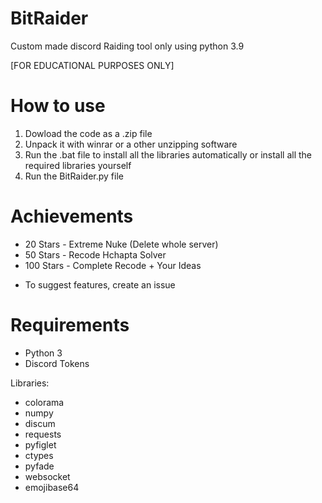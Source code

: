 # BitRaider

Custom made discord Raiding tool only using python 3.9

[FOR EDUCATIONAL PURPOSES ONLY]

# How to use
1. Dowload the code as a .zip file
2. Unpack it with winrar or a other unzipping software
3. Run the .bat file to install all the libraries automatically or install all the required libraries yourself
4. Run the BitRaider.py file

# Achievements
- 20 Stars - Extreme Nuke (Delete whole server) 
- 50 Stars - Recode Hchapta Solver
- 100 Stars - Complete Recode + Your Ideas

* To suggest features, create an issue

# Requirements 
- Python 3  
- Discord Tokens   

Libraries:
- colorama
- numpy
- discum
- requests
- pyfiglet
- ctypes
- pyfade
- websocket
- emojibase64
